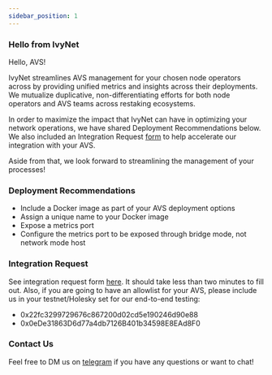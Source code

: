 ```yaml
---
sidebar_position: 1
---
```


### Hello from IvyNet

Hello, AVS!

IvyNet streamlines AVS management for your chosen node operators across by providing unified metrics and insights across their deployments.
We mutualize duplicative, non-differentiating efforts for both node operators and AVS teams across restaking ecosystems. 

In order to maximize the impact that IvyNet can have in optimizing your network operations, we have shared Deployment Recommendations below.
We also included an Integration Request [form](https://docs.google.com/forms/d/e/1FAIpQLSf830Om9LRrXxyceAnKObAqXHfQg0kCoxsMLOMkgRbCOPnaPA/viewform?usp=header) to help accelerate our integration with your AVS.

Aside from that, we look forward to streamlining the management of your processes!

### Deployment Recommendations

- Include a Docker image as part of your AVS deployment options
- Assign a unique name to your Docker image
- Expose a metrics port 
- Configure the metrics port to be exposed through bridge mode, not network mode host


### Integration Request

See integration request form [here](https://docs.google.com/forms/d/e/1FAIpQLSf830Om9LRrXxyceAnKObAqXHfQg0kCoxsMLOMkgRbCOPnaPA/viewform?usp=header).
It should take less than two minutes to fill out.
Also, if you are going to have an allowlist for your AVS, please include us in your testnet/Holesky set for our end-to-end testing:
- 0x22fc3299729676c867200d02cd5e190246d90e88
- 0x0eDe31863D6d77a4db7126B401b34598E8EAd8F0

### Contact Us

Feel free to DM us on [telegram](https://t.me/ivynetdotdev) if you have any questions or want to chat!

